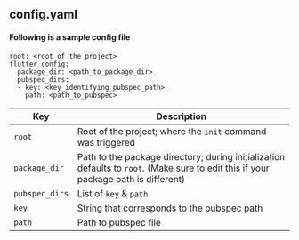## config.yaml

#### Following is a sample config file

    root: <root_of_the_project>
    flutter_config:
      package_dir: <path_to_package_dir>
      pubspec_dirs:
      - key: <key_identifying_pubspec_path>
        path: <path_to_pubspec>

| Key            | Description   |
| -------------  | ------------- |
| `root`         | Root of the project; where the `init` command was triggered |
| `package_dir`  | Path to the package directory; during initialization defaults to `root`. (Make sure to edit this if your package path is different) |
| `pubspec_dirs` | List of `key` & `path` |
| `key`          | String that corresponds to the pubspec path |
| `path`         | Path to pubspec file |
